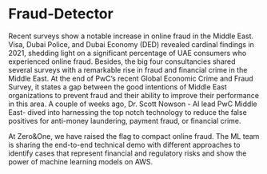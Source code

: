 # Fraud-Detector
Recent surveys show a notable increase in online fraud in the Middle East. Visa, Dubai Police, and Dubai Economy (DED) revealed cardinal findings in 2021, shedding light on a significant percentage of UAE consumers who experienced online fraud.
Besides, the big four consultancies shared several surveys with a remarkable rise in fraud and financial crime in the Middle East. At the end of PwC’s recent Global Economic Crime and Fraud Survey, it states a gap between the good intentions of Middle East organizations to prevent fraud and their ability to improve their performance in this area. A couple of weeks ago, Dr. Scott Nowson - AI lead PwC Middle East- dived into harnessing the top notch technology to reduce the false positives for anti-money laundering, payment fraud, or financial crime.

At Zero&One, we have raised the flag to compact online fraud. The ML team is sharing the end-to-end technical demo with different approaches to identify cases that represent financial and regulatory risks and show the power of machine learning models on AWS.
